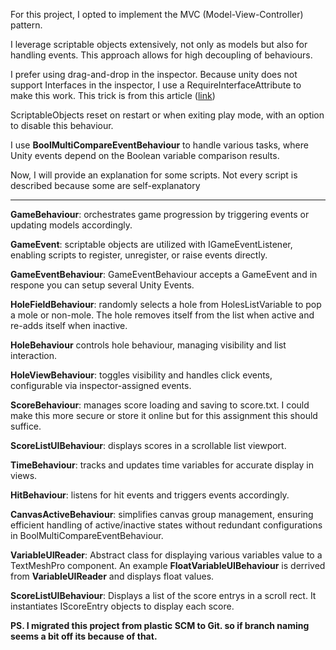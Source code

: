 For this project, I opted to implement the MVC (Model-View-Controller) pattern.

I leverage scriptable objects extensively, not only as models but also for handling events. This approach allows for high decoupling of behaviours. 

I prefer using drag-and-drop in the inspector. Because unity does not support Interfaces in the inspector, I use a RequireInterfaceAttribute to make this work. This trick is from this article ([link](https://www.patrykgalach.com/2020/01/27/assigning-interface-in-unity-inspector/))

ScriptableObjects reset on restart or when exiting play mode, with an option to disable this behaviour. 

I use **BoolMultiCompareEventBehaviour** to handle various tasks, where Unity events depend on the Boolean variable comparison results.

Now, I will provide an explanation for some scripts. Not every script is described because some are self-explanatory

-------------------------------------------------------------------------------------------------------------------------

**GameBehaviour**: orchestrates game progression by triggering events or updating models accordingly.

**GameEvent**: scriptable objects are utilized with IGameEventListener, enabling scripts to register, unregister, or raise events directly.

**GameEventBehaviour**: GameEventBehaviour accepts a GameEvent and in respone you can setup several Unity Events. 

**HoleFieldBehaviour**: randomly selects a hole from HolesListVariable to pop a mole or non-mole. The hole removes itself from the list when active and re-adds itself when inactive.

**HoleBehaviour** controls hole behaviour, managing visibility and list interaction.

**HoleViewBehaviour**: toggles visibility and handles click events, configurable via inspector-assigned events.

**ScoreBehaviour**: manages score loading and saving to score.txt. I could make this more secure or store it online but for this assignment this should suffice.

**ScoreListUIBehaviour**: displays scores in a scrollable list viewport.

**TimeBehaviour**: tracks and updates time variables for accurate display in views.

**HitBehaviour**: listens for hit events and triggers events accordingly.

**CanvasActiveBehaviour**: simplifies canvas group management, ensuring efficient handling of active/inactive states without redundant configurations in BoolMultiCompareEventBehaviour.

**VariableUIReader**: Abstract class for displaying various variables value to a TextMeshPro component. An example **FloatVariableUIBehaviour** is derrived from **VariableUIReader** and displays float values.

**ScoreListUIBehaviour**: Displays a list of the score entrys in a scroll rect. It instantiates IScoreEntry objects to display each score.

**PS. I migrated this project from plastic SCM to Git. so if branch naming seems a bit off its because of that.**
